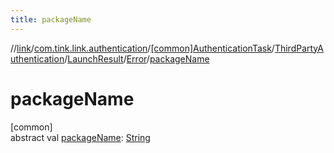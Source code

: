 ```yaml
---
title: packageName
---
```

//[link](../../../../../../index.html)/[com.tink.link.authentication](../../../../index.html)/[[common]AuthenticationTask](../../../index.html)/[ThirdPartyAuthentication](../../index.html)/[LaunchResult](../index.html)/[Error](index.html)/[packageName](package-name.html)



# packageName



[common]\
abstract val [packageName](package-name.html): [String](https://kotlinlang.org/api/latest/jvm/stdlib/kotlin/-string/index.html)




